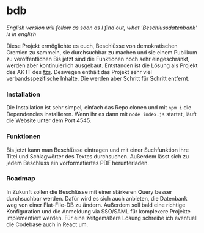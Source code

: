 # bdb
 _English version will follow as soon as I find out, what 'Beschlussdatenbank' is in english_
 
 Diese Projekt ermöglichte es euch, Beschlüsse von demokratischen Gremien zu sammeln, sie durchsuchbar zu machen und sie einem Publikum zu veröffentlichen
 Bis jetzt sind die Funktionen noch sehr eingeschränkt, werden aber kontinuierlich ausgebaut. Entstanden ist die Lösung als Projekt des AK IT des [fzs](https://fzs.de). Deswegen enthält das Projekt sehr viel verbandsspezifische Inhalte. Die werden aber Schritt für Schritt entfernt.
 
 ### Installation
 Die Installation ist sehr simpel, einfach das Repo clonen und mit ```npm i``` die Dependencies installieren. Wenn ihr es dann mit ```node index.js``` startet, läuft die Website unter dem Port 4545.
 
 ### Funktionen
 Bis jetzt kann man Beschlüsse eintragen und mit einer Suchfunktion ihre Titel und Schlagwörter des Textes durchsuchen. Außerdem lässt sich zu jedem Beschluss ein vorformatiertes PDF herunterladen.
 
 ### Roadmap
 In Zukunft sollen die Beschlüsse mit einer stärkeren Query besser durchsuchbar werden. Dafür wird es sich auch anbieten, die Datenbank weg von einer Flat-File-DB zu ändern. Außerdem soll bald eine richtige Konfiguration und die Anmeldung via SSO/SAML für komplexere Projekte implementiert werden.
 Für eine zeitgemäßere Lösung schreibe ich eventuell die Codebase auch in React um.
